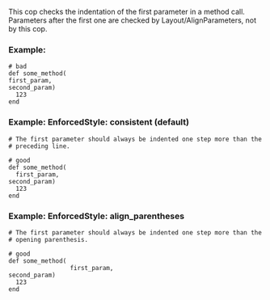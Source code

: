 This cop checks the indentation of the first parameter in a method call.
Parameters after the first one are checked by Layout/AlignParameters,
not by this cop.

### Example:

    # bad
    def some_method(
    first_param,
    second_param)
      123
    end

### Example: EnforcedStyle: consistent (default)
    # The first parameter should always be indented one step more than the
    # preceding line.

    # good
    def some_method(
      first_param,
    second_param)
      123
    end

### Example: EnforcedStyle: align_parentheses
    # The first parameter should always be indented one step more than the
    # opening parenthesis.

    # good
    def some_method(
                     first_param,
    second_param)
      123
    end